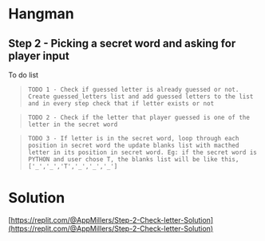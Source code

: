 # Hangman

## Step 2 - Picking a secret word and asking for player input


To do list

> `TODO 1 - Check if guessed letter is already guessed or not. Create guessed_letters list and add guessed letters to the list and in every step check that if letter exists or not` 

> `TODO 2 - Check if the letter that player guessed is one of the letter in the secret word ` 

> `TODO 3 - If letter is in the secret word, loop through each position in secret word the update blanks list with macthed letter in its position in secret word. Eg: if the secret word is PYTHON and user chose T, the blanks list will be like this, ['_','_','T','_','_','_']` 


# Solution

[https://replit.com/@AppMillers/Step-2-Check-letter-Solution](https://replit.com/@AppMillers/Step-2-Check-letter-Solution)